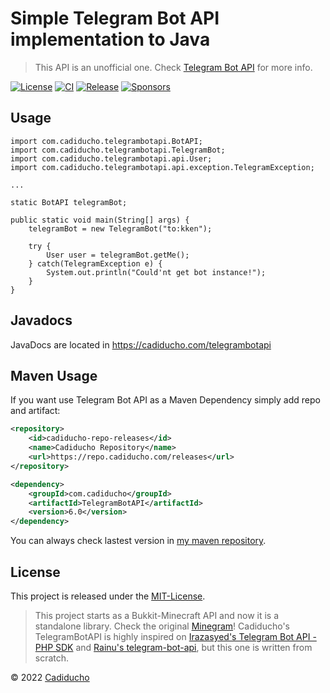 Simple Telegram Bot API implementation to Java 
========================================
> This API is an unofficial one. Check [Telegram Bot API](https://core.telegram.org/bots) for more info.

[![License](https://img.shields.io/github/license/Cadiducho/Telegram-Bot-API)](https://github.com/Cadiducho/Telegram-Bot-API/blob/master/LICENSE)
[![CI](https://github.com/Cadiducho/Telegram-Bot-API/actions/workflows/gradle.yml/badge.svg)](https://github.com/Cadiducho/Telegram-Bot-API/actions/workflows/gradle.yml)
[![Release](https://img.shields.io/github/release/Cadiducho/Telegram-Bot-API.svg)](https://github.com/Cadiducho/Telegram-Bot-API/releases)
[![Sponsors](https://img.shields.io/github/sponsors/Cadiducho)](https://github.com/sponsors/Cadiducho)

## Usage

```
import com.cadiducho.telegrambotapi.BotAPI;
import com.cadiducho.telegrambotapi.TelegramBot;
import com.cadiducho.telegrambotapi.api.User;
import com.cadiducho.telegrambotapi.api.exception.TelegramException;

...

static BotAPI telegramBot;

public static void main(String[] args) {
    telegramBot = new TelegramBot("to:kken");
    
    try {
        User user = telegramBot.getMe();
    } catch(TelegramException e) {
        System.out.println("Could'nt get bot instance!");
    }
}
```

## Javadocs

JavaDocs are located in https://cadiducho.com/telegrambotapi


## Maven Usage

If you want use Telegram Bot API as a Maven Dependency simply add repo and artifact:

```xml
<repository>
    <id>cadiducho-repo-releases</id>
    <name>Cadiducho Repository</name>
    <url>https://repo.cadiducho.com/releases</url>
</repository>

<dependency>
    <groupId>com.cadiducho</groupId>
    <artifactId>TelegramBotAPI</artifactId>
    <version>6.0</version>
</dependency>
```

You can always check lastest version in [my maven repository](https://repo.cadiducho.com/#/releases/com/cadiducho/TelegramBotAPI).

## License

This project is released under the [MIT-License](https://github.com/Cadiducho/Telegram-Bot-API/blob/master/LICENSE).

> This project starts as a Bukkit-Minecraft API and now it is a standalone library. Check the original [Minegram](https://github.com/Cadiducho/Minegram)!
> Cadiducho's TelegramBotAPI is highly inspired on [Irazasyed's Telegram Bot API - PHP SDK](https://github.com/irazasyed/telegram-bot-sdk) 
> and [Rainu's telegram-bot-api](https://github.com/rainu/telegram-bot-api), but this one is written from scratch.

© 2022 [Cadiducho](https://twitter.com/Cadiducho)
